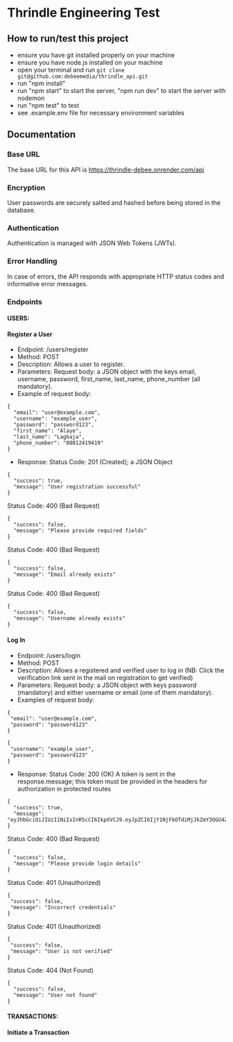 # Thrindle Engineering Test

## How to run/test this project
* ensure you have git installed properly on your machine
* ensure you have node.js installed on your machine
* open your terminal and run `git clone git@github.com:debeemedia/thrindle_api.git`
* run "npm install"
* run "npm start" to start the server, "npm run dev" to start the server with nodemon
* run "npm test" to test
* see .example.env file for necessary environment variables

## Documentation

### Base URL
The base URL for this API is https://thrindle-debee.onrender.com/api

### Encryption
User passwords are securely salted and hashed before being stored in the database.

### Authentication
Authentication is managed with JSON Web Tokens (JWTs).

### Error Handling
In case of errors, the API responds with appropriate HTTP status codes and informative error messages.

### Endpoints

#### USERS:

#### Register a User
* Endpoint: /users/register
* Method: POST
* Description: Allows a user to register.
* Parameters:
 Request body: a JSON object with the keys email, username, password, first_name, last_name, phone_number (all mandatory).
* Example of request body:
```
{
  "email": "user@example.com",
  "username": "example_user",
  "password": "password123",
  "first_name": "Alaye",
  "last_name": "Lagbaja",
  "phone_number": "08012419419"
}
```

* Response:
Status Code: 201 (Created); a JSON Object
```
{
  "success": true,
  "message": "User registration successful"
}
```

Status Code: 400 (Bad Request)
```
{
  "success": false,
  "message": "Please provide required fields"
}
```

Status Code: 400 (Bad Request)
```
{
  "success": false,
  "message": "Email already exists"
}
```

Status Code: 400 (Bad Request)
```
{
  "success": false,
  "message": "Username already exists"
}
```

#### Log In
* Endpoint: /users/login
* Method: POST
* Description: Allows a registered and verified user to log in (NB: Click the verification link sent in the mail on registration to get verified)
* Parameters:
 Request body: a JSON object with keys password (mandatory) and either username or email (one of them mandatory).
* Examples of request body:
```
{
 "email": "user@example.com",
 "password": "password123"
}
```

```
{
 "username": "example_user",
 "password": "password123"
}
```

* Response:
Status Code: 200 (OK)
A token is sent in the response.message; this token must be provided in the headers for authorization in protected routes
```
{
  "success": true,
  "message": "eyJhbGciOiJIUzI1NiIsInR5cCI6IkpXVCJ9.eyJpZCI6IjY1NjFkOTdiMjJkZmY3OGU4ZGRmYjg0MSIsInVzZXJuYW1lIjoiZGViZWUiLCJpYXQiOjE3MDA5MTMwMjcsImV4cCI6MTcwMDkxNjYyN30.hWaUuR7VuvWmFwgvtzI7qyA7emYvaDUIz8S80UpQMuQ"
}
```

Status Code: 400 (Bad Request)
```
{
  "success": false,
  "message": "Please provide login details"
}
```

Status Code: 401 (Unauthorized)
```
{
 "success": false,
 "message": "Incorrect credentials"
}
```

Status Code: 401 (Unauthorized)
```
{
 "success": false,
 "message": "User is not verified"
}
```

Status Code: 404 (Not Found)
```
{
  "success": false,
  "message": "User not found"
}
```

#### TRANSACTIONS:

#### Initiate a Transaction
